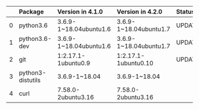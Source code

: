 <!-- markdown-link-check-disable -->

|    | Package           | Version in 4.1.0       | Version in 4.2.0       | Status   |
|---:|:------------------|:-----------------------|:-----------------------|:---------|
|  0 | python3.6         | 3.6.9-1~18.04ubuntu1.6 | 3.6.9-1~18.04ubuntu1.7 | UPDATED  |
|  1 | python3.6-dev     | 3.6.9-1~18.04ubuntu1.6 | 3.6.9-1~18.04ubuntu1.7 | UPDATED  |
|  2 | git               | 1:2.17.1-1ubuntu0.9    | 1:2.17.1-1ubuntu0.10   | UPDATED  |
|  3 | python3-distutils | 3.6.9-1~18.04          | 3.6.9-1~18.04          |          |
|  4 | curl              | 7.58.0-2ubuntu3.16     | 7.58.0-2ubuntu3.16     |          |